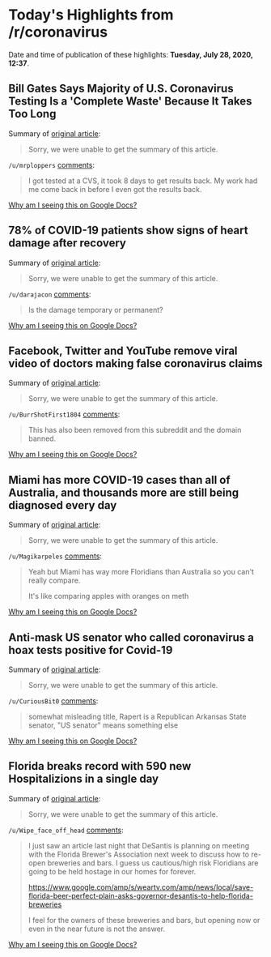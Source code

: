 # Today's Highlights from /r/coronavirus

Date and time of publication of these highlights: **Tuesday, July 28, 2020, 12:37**.

## Bill Gates Says Majority of U.S. Coronavirus Testing Is a 'Complete Waste' Because It Takes Too Long

Summary of [original article](https://www.newsweek.com/bill-gates-says-majority-us-coronavirus-testing-complete-waste-because-it-takes-too-long-1521006):

> Sorry, we were unable to get the summary of this article.

`/u/mrploppers` [comments](https://www.reddit.com/r/Coronavirus/comments/hzfa0v/bill_gates_says_majority_of_us_coronavirus/):

> I got tested at a CVS, it took 8 days to get results back.  My work had me come back in before I even got the results back.

[Why am I seeing this on Google Docs?](https://docs.google.com/document/d/1Dc6We63vOXIZsc0op-Bt4abqkYjXzOigalQqFxmvvbM/edit?usp=sharing)

## 78% of COVID-19 patients show signs of heart damage after recovery

Summary of [original article](https://www.cardiovascularbusiness.com/topics/cardiovascular-imaging/78-covid-19-patients-heart-damage-recovery):

> Sorry, we were unable to get the summary of this article.

`/u/darajacon` [comments](https://www.reddit.com/r/Coronavirus/comments/hzcb3k/78_of_covid19_patients_show_signs_of_heart_damage/):

> Is the damage temporary or permanent?

[Why am I seeing this on Google Docs?](https://docs.google.com/document/d/1Dc6We63vOXIZsc0op-Bt4abqkYjXzOigalQqFxmvvbM/edit?usp=sharing)

## Facebook, Twitter and YouTube remove viral video of doctors making false coronavirus claims

Summary of [original article](https://ktla.com/news/nationworld/facebook-twitter-and-youtube-remove-viral-video-of-doctors-making-false-coronavirus-claims/):

> Sorry, we were unable to get the summary of this article.

`/u/BurrShotFirst1804` [comments](https://www.reddit.com/r/Coronavirus/comments/hzclzn/facebook_twitter_and_youtube_remove_viral_video/):

> This has also been removed from this subreddit and the domain banned.

[Why am I seeing this on Google Docs?](https://docs.google.com/document/d/1Dc6We63vOXIZsc0op-Bt4abqkYjXzOigalQqFxmvvbM/edit?usp=sharing)

## Miami has more COVID-19 cases than all of Australia, and thousands more are still being diagnosed every day

Summary of [original article](https://www.abc.net.au/news/2020-07-28/florida-covid19-cases-more-than-all-of-australia/12498660):

> Sorry, we were unable to get the summary of this article.

`/u/Magikarpeles` [comments](https://www.reddit.com/r/Coronavirus/comments/hzdarw/miami_has_more_covid19_cases_than_all_of/):

> Yeah but Miami has way more Floridians than Australia so you can't really compare.
> 
> It's like comparing apples with oranges on meth

[Why am I seeing this on Google Docs?](https://docs.google.com/document/d/1Dc6We63vOXIZsc0op-Bt4abqkYjXzOigalQqFxmvvbM/edit?usp=sharing)

## Anti-mask US senator who called coronavirus a hoax tests positive for Covid-19

Summary of [original article](https://www.independent.co.uk/news/world/americas/us-politics/jason-rapert-coronavirus-hoax-face-mask-arkansas-asa-hutchinson-a9640156.html):

> Sorry, we were unable to get the summary of this article.

`/u/CuriousBit0` [comments](https://www.reddit.com/r/Coronavirus/comments/hz67nx/antimask_us_senator_who_called_coronavirus_a_hoax/):

> somewhat misleading title, Rapert is a Republican Arkansas State senator, "US senator" means something else

[Why am I seeing this on Google Docs?](https://docs.google.com/document/d/1Dc6We63vOXIZsc0op-Bt4abqkYjXzOigalQqFxmvvbM/edit?usp=sharing)

## Florida breaks record with 590 new Hospitalizions in a single day

Summary of [original article](https://www.tampabay.com/news/health/2020/07/28/florida-adds-a-record-191-coronavirus-deaths-tuesday/):

> Sorry, we were unable to get the summary of this article.

`/u/Wipe_face_off_head` [comments](https://www.reddit.com/r/Coronavirus/comments/hzgdwl/florida_breaks_record_with_590_new_hospitalizions/):

> I just saw an article last night that DeSantis is planning on meeting with the Florida Brewer's Association next week to discuss how to re-open breweries and bars. I guess us cautious/high risk Floridians are going to be held hostage in our homes for forever. 
> 
> https://www.google.com/amp/s/weartv.com/amp/news/local/save-florida-beer-perfect-plain-asks-governor-desantis-to-help-florida-breweries
> 
> I feel for the owners of these breweries and bars, but opening now or even in the near future is not the answer.

[Why am I seeing this on Google Docs?](https://docs.google.com/document/d/1Dc6We63vOXIZsc0op-Bt4abqkYjXzOigalQqFxmvvbM/edit?usp=sharing)

